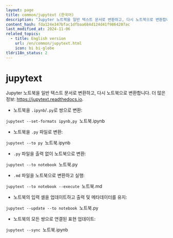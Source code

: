 ```yaml
---
layout: page
title: common/jupytext (한국어)
description: "Jupyter 노트북을 일반 텍스트 문서로 변환하고, 다시 노트북으로 변환합니다."
content_hash: fda124e347bfac1dfbaa684d124d41f9864207ac
last_modified_at: 2024-11-06
related_topics:
  - title: English version
    url: /en/common/jupytext.html
    icon: bi bi-globe
tldri18n_status: 2
---
```

# jupytext

Jupyter 노트북을 일반 텍스트 문서로 변환하고, 다시 노트북으로 변환합니다.
더 많은 정보: <https://jupytext.readthedocs.io>.

- 노트북을 `.ipynb`/`.py`로 쌍으로 변환:

`jupytext --set-formats ipynb,py `<span class="tldr-var badge badge-pill bg-dark-lm bg-white-dm text-white-lm text-dark-dm font-weight-bold">노트북.ipynb</span>

- 노트북을 `.py` 파일로 변환:

`jupytext --to py `<span class="tldr-var badge badge-pill bg-dark-lm bg-white-dm text-white-lm text-dark-dm font-weight-bold">노트북.ipynb</span>

- `.py` 파일을 출력 없이 노트북으로 변환:

`jupytext --to notebook `<span class="tldr-var badge badge-pill bg-dark-lm bg-white-dm text-white-lm text-dark-dm font-weight-bold">노트북.py</span>

- `.md` 파일을 노트북으로 변환하고 실행:

`jupytext --to notebook --execute `<span class="tldr-var badge badge-pill bg-dark-lm bg-white-dm text-white-lm text-dark-dm font-weight-bold">노트북.md</span>

- 노트북의 입력 셀을 업데이트하고 출력 및 메타데이터를 유지:

`jupytext --update --to notebook `<span class="tldr-var badge badge-pill bg-dark-lm bg-white-dm text-white-lm text-dark-dm font-weight-bold">노트북.py</span>

- 노트북의 모든 쌍으로 연결된 표현 업데이트:

`jupytext --sync `<span class="tldr-var badge badge-pill bg-dark-lm bg-white-dm text-white-lm text-dark-dm font-weight-bold">노트북.ipynb</span>
